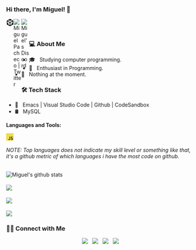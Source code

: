 ### Hi there, I'm Miguel! 👋

<a href="https://codesandbox.io/u/Miguel22247">
  <img align="left" alt="Miguel Pacheco | CodeSandbox" width="20px" src="https://raw.githubusercontent.com/anuraghazra/anuraghazra/master/assets/codesandbox.svg" />
</a>
<a href="https://twitter.com/miguelpacheco_">
  <img align="left" alt="Miguel Pacheco | Twitter" width="21px" src="https://raw.githubusercontent.com/anuraghazra/anuraghazra/master/assets/twitter.svg" />
</a>
<a href="Not Available at the moment">
  <img align="left" alt="Miguel's Discord" width="21px" src="https://raw.githubusercontent.com/anuraghazra/anuraghazra/master/assets/discord-round.svg" />
</a>

<br />
<br />

<!--
**Miguel22247/Miguel22247** is a ✨ _special_ ✨ repository because its `README.md` (this file) appears on your GitHub profile.

Here are some ideas to get you started:

- 🔭 I’m currently working on ...
- 🌱 I’m currently learning ...
- 👯 I’m looking to collaborate on ...
- 🤔 I’m looking for help with ...
- 💬 Ask me about ...
- 📫 How to reach me: ...
- 😄 Pronouns: ...
- ⚡ Fun fact: ...
-->


<h3>💻 About Me </h3>


- 🎓 &nbsp; Studying computer programming.
- 🌱 &nbsp; Enthusiast in Programming.
- 🔭 &nbsp; Nothing at the moment.

<h3>🛠 Tech Stack</h3>

<!---
- 💻 &nbsp; Python | C | Bash
- 🌐 &nbsp; HTML | CSS | JavaScript
-->
- 🔧 &nbsp; Emacs | Visual Studio Code | Github | CodeSandbox
- 🛢 &nbsp; MySQL

**Languages and Tools:**  

<code><img height="20" src="https://raw.githubusercontent.com/github/explore/80688e429a7d4ef2fca1e82350fe8e3517d3494d/topics/javascript/javascript.png"></code>

*NOTE: Top languages does not indicate my skill level or something like that, it's a github metric of which languages i have the most code on github.*

<br>
  <img align="center" src="https://github-readme-stats.vercel.app/api?username=Miguel22247&show_icons=true&include_all_commits=true&theme=material-palenight" alt="Miguel's github stats" />
</br>

<br>
  <img align="center" src="https://github-readme-stats.vercel.app/api/top-langs/?username=Miguel22247&layout=compact&theme=material-palenight" />
</br>
  
<br>
  <img align="center" src="https://github-readme-stats.vercel.app/api/pin/?username=Miguel22247&repo=Miguel22247.github.io&theme=material-palenight" />
</br>

<br>
  <img align= "center" src="https://github-readme-stackoverflow.vercel.app/?userID=15132611" />
</br>


<h3> 🤝🏻 Connect with Me </h3>
<p align="center">
  &nbsp; <a href="https://www.linkedin.com/in/miguel-pacheco-5229131b5/" target="_blank" rel="noopener noreferrer"><img src="https://i.imgur.com/NZN06Jg.png" width="30" /></a>
  &nbsp; <a href="https://github.com/Miguel22247/" target="_blank" rel="noopener noreferrer"><img src="https://i.imgur.com/8JQDgBE.png" width="30" /></a>
  &nbsp; <a href="https://www.linkedin.com/in/miguel-pacheco-5229131b5/" target="_blank" rel="noopener noreferrer"><img src="https://i.imgur.com/OVJxfXV.png" width="30" /></a>
  &nbsp; <a href="https://www.twitter.com/miguelpacheco_" target="_blank" rel="noopener noreferrer"><img src="https://i.imgur.com/GvNj4Cn.png" width="30" /></a>
</p>
